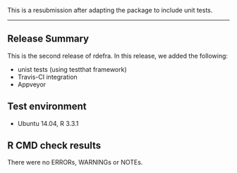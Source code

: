 This is a resubmission after adapting the package to include unit tests.

---------------------------------

## Release Summary

This is the second release of rdefra. In this release, we added the following:

* unist tests (using testthat framework)
* Travis-CI integration
* Appveyor 

## Test environment
* Ubuntu 14.04, R 3.3.1

## R CMD check results

There were no ERRORs, WARNINGs or NOTEs.
